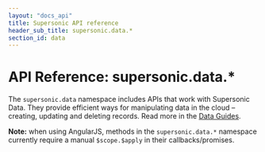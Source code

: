 ```yaml
---
layout: "docs_api"
title: Supersonic API reference
header_sub_title: supersonic.data.*
section_id: data
---
```


# API Reference: supersonic.data.*

The `supersonic.data` namespace includes APIs that work with Supersonic Data. They provide efficient ways for manipulating data in the cloud – creating, updating and deleting records. Read more in the [Data Guides](/supersonic/guides/data/).

<p class="advanced-panel">
<strong>Note:</strong> when using AngularJS, methods in the <code>supersonic.data.*</code> namespace currently require a manual <code>$scope.$apply</code> in their callbacks/promises.
</p>
